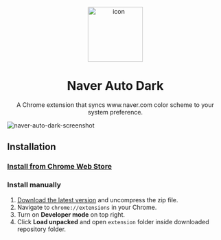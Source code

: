 <p align="center">
  <img src="https://user-images.githubusercontent.com/19797697/126931683-6afad2d7-b36b-416f-8388-bdec310c7da8.png" alt="icon" width="128" />
</p>

<h1 align="center">Naver Auto Dark</h1>
<p align="center">A Chrome extension that syncs www.naver.com color scheme to your system preference.</p>

![naver-auto-dark-screenshot](https://user-images.githubusercontent.com/19797697/126921340-59bdc8a2-dbcc-4d87-9b2e-61fb45f144e2.png)

## Installation

### [Install from Chrome Web Store](https://chrome.google.com/webstore/detail/naver-auto-dark/nefmhpibpnpbgbckmadlnkmmiaceccag)

### Install manually

1. [Download the latest version](https://github.com/jhaemin/naver-auto-dark/releases) and uncompress the zip file.
2. Navigate to `chrome://extensions` in your Chrome.
3. Turn on **Developer mode** on top right.
4. Click **Load unpacked** and open `extension` folder inside downloaded repository folder.
